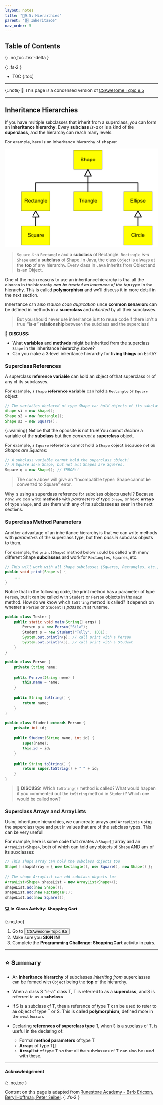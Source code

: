 ```yaml
---
layout: notes
title: "📓9.5: Hierarchies" 
parent: "9️⃣ Inheritance"
nav_order: 5
---
```


## Table of Contents
{: .no_toc .text-delta }

{: .fs-2 }
- TOC
{:toc}

---

{:.note}
📖 This page is a condensed version of [CSAwesome Topic 9.5](https://runestone.academy/ns/books/published/csawesome/Unit9-Inheritance/topic-9-5-hierarchies.html) 

---

## Inheritance Hierarchies

If you have multiple subclasses that inherit from a superclass, you can form an **inheritance hierarchy**. Every **subclass** _is-a_ or is a kind of the **superclass**, and the hierarchy can reach many levels.  

For example, here is an inheritance hierarchy of shapes: 

![image](Figures/shapes.png)
> `Square` _is-a_ `Rectangle` and a **subclass** of Rectangle. `Rectangle` _is-a_ `Shape` and a **subclass** of Shape. In Java, the class `Object` is always at the **top** of any hierarchy. Every class in Java inherits from Object and is-an Object.

One of the main reasons to use an inheritance hierarchy is that all the classes in the hierarchy _can be treated as instances of the top type_ in the hierarchy. This is called **polymorphism** and we'll discuss it in more detail in the next section.

Inheritance can also _reduce code duplication_ since **common behaviors** can be defined in methods in a **superclass** and _inherited_ by all their subclasses. 
> But you should never use inheritance just to reuse code if there isn't a true **“is-a” relationship** between the subclass and the superclass!

<div class="task" markdown="block">
    
💬 **DISCUSS:** 
* What **variables** and **methods** might be inherited from the superclass `Shape` in the inheritance hierarchy above?
* Can you make a 3-level inheritance hierarchy for **living things** on Earth?

</div>


### Superclass References

A superclass **reference variable** can hold an object of that superclass or of any of its subclasses. 

For example, a `Shape` **reference variable** can hold a `Rectangle` or `Square` object: 
```java
// The variables declared of type Shape can hold objects of its subclasses
Shape s1 = new Shape();
Shape s2 = new Rectangle();
Shape s3 = new Square();
```

{:.warning}
Notice that the opposite is not true! You cannot _declare_ a variable of the **subclass** but then _construct_ a **superclass** object. 

For example, a `Square` reference cannot hold a `Shape` object because _not all Shapes are Squares_:

```java
// A subclass variable cannot hold the superclass object!
// A Square is-a Shape, but not all Shapes are Squares.
Square q = new Shape(); // ERROR!!
```
> The code above will give an "Incompatible types: Shape cannot be converted to Square" error.

Why is using a superclass reference for subclass objects useful? Because now, we can write **methods** with _parameters_ of type `Shape`, or have **arrays** of type `Shape`, and use them with any of its subclasses as seen in the next sections.

### Superclass Method Parameters

Another advantage of an inheritance hierarchy is that we can write methods with _parameters_ of the superclass type, but then _pass in_ subclass objects to them. 

For example, the `print(Shape)` method below could be called with many different Shape **subclasses** and work for `Rectangles`, `Squares`, etc.

```java
// This will work with all Shape subclasses (Squares, Rectangles, etc.) too
public void print(Shape s) {
    ...
}
```

Notice that in the following code, the print method has a parameter of type ``Person``, but it can be called with ``Student`` or ``Person`` objects in the ``main`` method. How do we know which ``toString`` method is called? It depends on whether a ``Person`` or ``Student`` is _passed in_ at runtime. 

```java
public class Tester {
    public static void main(String[] args) {
        Person p = new Person("Sila");
        Student s = new Student("Tully", 1001);
        System.out.println(p); // call print with a Person
        System.out.println(s); // call print with a Student
    }
}
```
```java            
public class Person {
    private String name;

    public Person(String name) {
        this.name = name;
    }

    public String toString() {
        return name;
    }
}
```
```java
public class Student extends Person {
    private int id;

    public Student(String name, int id) {
        super(name);
        this.id = id;
    }

    public String toString() {
        return super.toString() + " " + id;
    }
}
```
> 💬 **DISCUSS:** Which `toString()` method is called? What would happen if you commented out the ``toString`` method in ``Student``? Which one would be called now?

### Superclass Arrays and ArrayLists

Using inheritance hierarchies, we can create arrays and ``ArrayLists`` using the superclass type and put in values that are of the subclass types. This can be very useful! 

For example, here is some code that creates a ``Shape[]`` array and an ``ArrayList<Shape>``, both of which can hold any objects of ``Shape`` AND any of its subclasses:

```java
// This shape array can hold the subclass objects too
Shape[] shapeArray = { new Rectangle(), new Square(), new Shape() };

// The shape ArrayList can add subclass objects too
ArrayList<Shape> shapeList = new ArrayList<Shape>();
shapeList.add(new Shape());
shapeList.add(new Rectangle());
shapeList.add(new Square());
```
    
#### 💻 In-Class Activity: Shopping Cart
{:.no_toc}

<div class="task" markdown="block">
    
1. Go to <a href="https://runestone.academy/ns/books/published/csawesome/Unit9-Inheritance/topic-9-5-hierarchies.html"><button type="button" name="button" class="btn">CSAwesome Topic 9.5</button></a> 
2. Make sure you **SIGN IN**!
3. Complete the **Programming Challenge: Shopping Cart** activity in pairs.

</div>

---

## ⭐️ Summary

- An **inheritance hierarchy** of subclasses _inheriting from_ superclasses can be formed with `Object` being the **top** of the hierarchy.

- When a class S "is-a" class T, T is referred to as a **superclass**, and S is referred to as a **subclass**.

- If S is a subclass of T, then a reference of type T can be used to refer to an object of type T or S. This is called **polymorphism**, defined more in the next lesson.

- Declaring **references of superclass type** T, when S is a subclass of T, is useful in the declaring of:
    - Formal **method parameters** of type T
    - **Arrays** of type T[]
    - **ArrayList<T>** of type T so that all the subclasses of T can also be used with these.

---

#### Acknowledgement
{: .no_toc }

Content on this page is adapted from [Runestone Academy - Barb Ericson, Beryl Hoffman, Peter Seibel](https://runestone.academy/ns/books/published/csawesome/index.html?mode=browsing).
{: .fs-2 }
